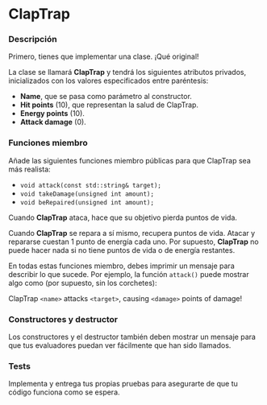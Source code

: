 # ClapTrap

### Descripción

Primero, tienes que implementar una clase. ¡Qué original!

La clase se llamará **ClapTrap** y tendrá los siguientes atributos privados, inicializados con los valores especificados entre paréntesis:

- **Name**, que se pasa como parámetro al constructor.
- **Hit points** (10), que representan la salud de ClapTrap.
- **Energy points** (10).
- **Attack damage** (0).

### Funciones miembro

Añade las siguientes funciones miembro públicas para que ClapTrap sea más realista:

- `void attack(const std::string& target);`
- `void takeDamage(unsigned int amount);`
- `void beRepaired(unsigned int amount);`

Cuando **ClapTrap** ataca, hace que su objetivo pierda **<attack damage>** puntos de vida.

Cuando **ClapTrap** se repara a sí mismo, recupera **<amount>** puntos de vida. Atacar y repararse cuestan 1 punto de energía cada uno. Por supuesto, **ClapTrap** no puede hacer nada si no tiene puntos de vida o de energía restantes.

En todas estas funciones miembro, debes imprimir un mensaje para describir lo que sucede. Por ejemplo, la función `attack()` puede mostrar algo como (por supuesto, sin los corchetes):

ClapTrap `<name>` attacks `<target>`, causing `<damage>` points of damage!

### Constructores y destructor

Los constructores y el destructor también deben mostrar un mensaje para que tus evaluadores puedan ver fácilmente que han sido llamados.

### Tests

Implementa y entrega tus propias pruebas para asegurarte de que tu código funciona como se espera.
